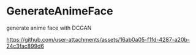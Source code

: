 # GenerateAnimeFace
generate anime face with DCGAN




https://github.com/user-attachments/assets/16ab0a05-f1fd-4287-a20b-24c3fac899d6

